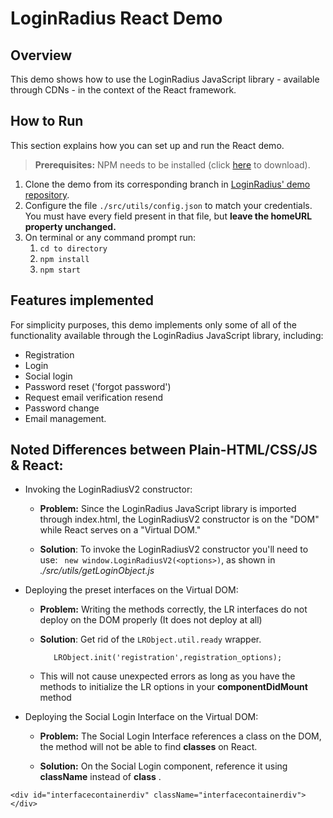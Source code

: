 # LoginRadius React Demo


## Overview
This demo shows how to use the LoginRadius JavaScript library - available through CDNs - in the context of the React framework. 

## How to Run
This section explains how you can set up and run the React demo.

>**Prerequisites:** NPM needs to be installed (click [here](https://nodejs.org/en/download/) to download).

1. Clone the demo from its corresponding branch in [LoginRadius' demo repository](https://github.com/LoginRadius/demo).
2. Configure the file ``./src/utils/config.json`` to match your credentials. You must have every field present in that file, but **leave the homeURL property unchanged.**
3. On terminal or any command prompt run:
   1.  ``` cd to directory ```
   2.  ``` npm install ```
   2.  ``` npm start ```

## Features implemented

For simplicity purposes, this demo implements only some of all of the functionality available through the LoginRadius JavaScript library, including:
 
- Registration
- Login
- Social login
- Password reset ('forgot password')
- Request email verification resend
- Password change
- Email management.

## Noted Differences between Plain-HTML/CSS/JS & React:
* Invoking the LoginRadiusV2 constructor:

  *  **Problem:** Since the LoginRadius JavaScript library is imported through index.html, the LoginRadiusV2 constructor is on the "DOM" while React serves on a "Virtual DOM."

  *  **Solution**: To invoke the LoginRadiusV2 constructor you'll need to use:
  ``` new window.LoginRadiusV2(<options>)```, as shown in *./src/utils/getLoginObject.js*

* Deploying the preset interfaces on the Virtual DOM:
  * **Problem:** Writing the methods correctly, the LR interfaces do not deploy on the DOM properly (It does not deploy at all)

  * **Solution**: Get rid of the ```LRObject.util.ready``` wrapper.
	 ```
		LRObject.init('registration',registration_options);
 	```
  * This will not cause unexpected errors as long as you have the methods to initialize the LR options in your **componentDidMount** method

* Deploying the Social Login Interface on the Virtual DOM:
  * **Problem:** The Social Login Interface references a class on the DOM, the method will not be able to find **classes** on React.

  * **Solution:** On the Social Login component, reference it using **className** instead of **class** .

```
<div id="interfacecontainerdiv" className="interfacecontainerdiv"></div>
```





